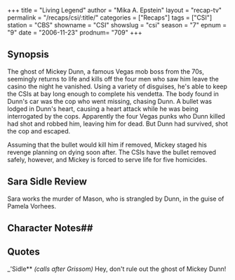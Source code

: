 +++
title = "Living Legend"
author = "Mika A. Epstein"
layout = "recap-tv"
permalink = "/recaps/csi/:title/"
categories = ["Recaps"]
tags = ["CSI"]
station = "CBS"
showname = "CSI"
showslug = "csi"
season = "7"
epnum = "9"
date = "2006-11-23"
prodnum= "709"
+++

## Synopsis

The ghost of Mickey Dunn, a famous Vegas mob boss from the 70s, seemingly returns to life and kills off the four men who saw him leave the casino the night he vanished. Using a variety of disguises, he's able to keep the CSIs at bay long enough to complete his vendetta. The body found in Dunn's car was the cop who went missing, chasing Dunn. A bullet was lodged in Dunn's heart, causing a heart attack while he was being interrogated by the cops. Apparently the four Vegas punks who Dunn killed had shot and robbed him, leaving him for dead. But Dunn had survived, shot the cop and escaped.

Assuming that the bullet would kill him if removed, Mickey staged his revenge planning on dying soon after. The CSIs have the bullet removed safely, however, and Mickey is forced to serve life for five homicides.

## Sara Sidle Review

Sara works the murder of Mason, who is strangled by Dunn, in the guise of Pamela Vorhees.

## Character Notes## 

## Quotes

_'Sidle** _(calls after Grissom)_ Hey, don't rule out the ghost of Mickey Dunn!

